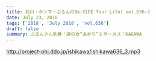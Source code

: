 ```yaml
---
title: 石川・ホンマ・ぶるんのBe-SIDE Your Life! vol.636-3
date: July 23, 2018
tags: ['2018', 'July 2018', 'vol.636']
draft: false
summary: ぶるんさん到着！謎の女“あかり”とサーカス！KAGAWA
---
```


http://project-phi.ddo.jp/ishikawa/ishikawa636_3.mp3
